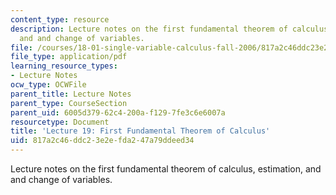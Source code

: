 ```yaml
---
content_type: resource
description: Lecture notes on the first fundamental theorem of calculus, estimation,
  and and change of variables.
file: /courses/18-01-single-variable-calculus-fall-2006/817a2c46ddc23e2efda247a79ddeed34_lec19.pdf
file_type: application/pdf
learning_resource_types:
- Lecture Notes
ocw_type: OCWFile
parent_title: Lecture Notes
parent_type: CourseSection
parent_uid: 6005d379-62c4-200a-f129-7fe3c6e6007a
resourcetype: Document
title: 'Lecture 19: First Fundamental Theorem of Calculus'
uid: 817a2c46-ddc2-3e2e-fda2-47a79ddeed34
---
```

Lecture notes on the first fundamental theorem of calculus, estimation, and and change of variables.

